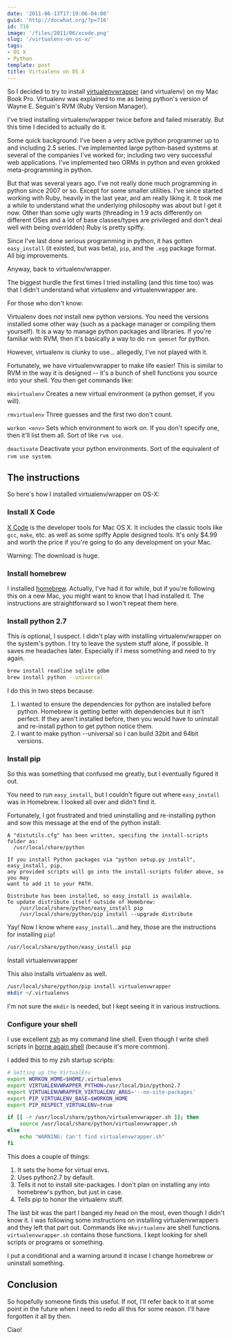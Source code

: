 ```yaml
---
date: '2011-06-13T17:19:06-04:00'
guid: 'http://docwhat.org/?p=716'
id: 716
image: '/files/2011/06/xcode.png'
slug: '/virtualenv-on-os-x/'
tags:
- OS X
- Python
template: post
title: Virtualenv on OS X
---
```


So I decided to try to install
[virtualenvwrapper](http://www.doughellmann.com/projects/virtualenvwrapper/)
(and virtualenv) on my Mac Book Pro. Virtualenv was explained to me
as being python's version of Wayne E. Seguin's RVM (Ruby Version
Manager).

I've tried installing virtualenv/wrapper twice before and failed
miserably. But this time I decided to actually do it.<!-- more -->

Some quick background: I've been a very active python programmer up
to and including 2.5 series. I've implemented large python-based
systems at several of the companies I've worked for; including two
very successful web applications. I've implemented two ORMs in
python and even grokked meta-programming in python.

But that was several years ago. I've not really done much
programming in python since 2007 or so. Except for some smaller
utilities. I've since started working with Ruby, heavily in the last
year, and am really liking it. It took me a while to understand what
the underlying philosophy was about but I get it now. Other than
some ugly warts (threading in 1.9 acts differently on different OSes
and a lot of base classes/types are privileged and don't deal well
with being overridden) Ruby is pretty spiffy.

Since I've last done serious programming in python, it has gotten
`easy_install` (it existed, but was beta), `pip`, and the `.egg`
package format. All big improvements.

Anyway, back to virtualenv/wrapper.

The biggest hurdle the first times I tried installing (and this time
too) was that I didn't understand what virtualenv and
virtualenvwrapper are.

For those who don't know:

Virtualenv does *not* install new python versions. You need the
versions installed some other way (such as a package manager or
compiling them yourself). It is a way to manage python packages and
libraries. If you're familiar with RVM, then it's basically a way to
do `rvm gemset` for python.

However, virtualenv is clunky to use... allegedly, I've not played
with it.

Fortunately, we have virtualenvwrapper to make life easier! This is
similar to RVM in the way it is designed -- it's a bunch of shell
functions you source into your shell. You then get commands like:

`mkvirtualenv`
Creates a new virtual environment (a python gemset, if you will).

`rmvirtualenv`
Three guesses and the first two don't count.

`workon <env>`
Sets which environment to work on. If you don't specify one, then
it'll list them all. Sort of like `rvm use`.

`deactivate`
Deactivate your python environments. Sort of the equivalent of
`rvm use system`.

The instructions
----------------

So here's how I installed virtualenv/wrapper on OS-X:

### Install X Code

[X Code](http://itunes.apple.com/us/app/xcode/id422352214) is the
developer tools for Mac OS X. It includes the classic tools like
`gcc`, `make`, etc. as well as some spiffy Apple designed tools.
It's only \$4.99 and worth the price if you're going to do any
development on your Mac.

Warning: The download is huge.

### Install homebrew

I installed [homebrew](https://github.com/mxcl/homebrew). Actually,
I've had it for while, but if you're following this on a new Mac,
you might want to know that I had installed it. The instructions are
straightforward so I won't repeat them here.

### Install python 2.7

This is optional, I suspect. I didn't play with installing
virtualenv/wrapper on the system's python. I try to leave the system
stuff alone, if possible. It saves me headaches later. Especially if
I mess something and need to try again.

``` bash
brew install readline sqlite gdbm
brew install python --universal
```

I do this in two steps because:

1.  I wanted to ensure the dependencies for python are installed
    before python. Homebrew is getting better with dependencies but
    it isn't perfect. If they aren't installed before, then you
    would have to uninstall and re-install python to get python
    notice them.
2.  I want to make python --universal so I can build 32bit and 64bit
    versions.

### Install pip

So this was something that confused me greatly, but I eventually
figured it out.

You need to run `easy_install`, but I couldn't figure out where
`easy_install` was in Homebrew. I looked all over and didn't find
it.

Fortunately, I got frustrated and tried uninstalling and
re-installing python and sow this message at the end of the python
install:

``` text
A "distutils.cfg" has been written, specifing the install-scripts folder as:
  /usr/local/share/python

If you install Python packages via "python setup.py install", easy_install, pip,
any provided scripts will go into the install-scripts folder above, so you may
want to add it to your PATH.

Distribute has been installed, so easy_install is available.
To update distribute itself outside of Homebrew:
    /usr/local/share/python/easy_install pip
    /usr/local/share/python/pip install --upgrade distribute
```

Yay! Now I know where `easy_install`...and hey, those are the
instructions for installing `pip`!

``` bash
/usr/local/share/python/easy_install pip
```

Install virtualenvwrapper

This also installs virtualenv as well.

``` bash
/usr/local/share/python/pip install virtualenvwrapper
mkdir ~/.virtualenvs
```

I'm not sure the `mkdir` is needed, but I kept seeing it in various
instructions.

### Configure your shell

I use excellent [zsh](http://zsh.sourceforge.net/) as my command
line shell. Even though I write shell scripts in [borne again
shell](http://www.gnu.org/software/bash/bash.html) (because it's
more common).

I added this to my zsh startup scripts:

``` bash
# Setting up the VirtualEnv
export WORKON_HOME=$HOME/.virtualenvs
export VIRTUALENVWRAPPER_PYTHON=/usr/local/bin/python2.7
export VIRTUALENVWRAPPER_VIRTUALENV_ARGS='--no-site-packages'
export PIP_VIRTUALENV_BASE=$WORKON_HOME
export PIP_RESPECT_VIRTUALENV=true

if [[ -r /usr/local/share/python/virtualenvwrapper.sh ]]; then
    source /usr/local/share/python/virtualenvwrapper.sh
else
    echo "WARNING: Can't find virtualenvwrapper.sh"
fi
```

This does a couple of things:

1.  It sets the home for virtual envs.
2.  Uses python2.7 by default.
3.  Tells it not to install site-packages. I don't plan on
    installing any into homebrew's python, but just in case.
4.  Tells pip to honor the virtualenv stuff.

The last bit was the part I banged my head on the most, even though
I didn't know it. I was following some instructions on installing
virtualenvwrappers and they left that part out. Commands like
`mkvirtualenv` are shell functions. `virtualenvwrapper.sh` contains
those functions. I kept looking for shell scripts or programs or
something.

I put a conditional and a warning around it incase I change homebrew
or uninstall something.

Conclusion
----------

So hopefully someone finds this useful. If not, I'll refer back to
it at some point in the future when I need to redo all this for some
reason. I'll have forgotten it all by then.

Ciao!
